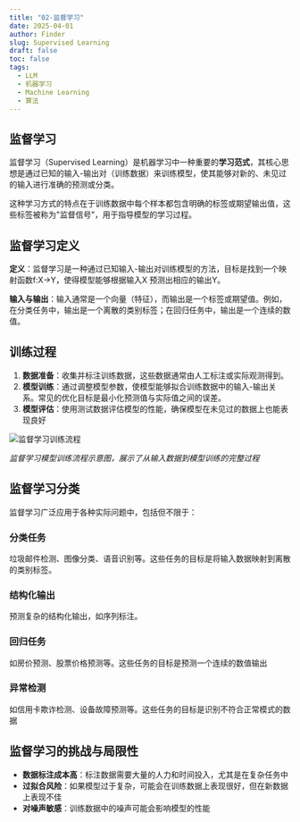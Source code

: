 ```yaml
---
title: "02-监督学习"
date: 2025-04-01
author: Finder
slug: Supervised Learning
draft: false
toc: false
tags: 
  - LLM
  - 机器学习
  - Machine Learning
  - 算法
---
```


## 监督学习

监督学习（Supervised Learning）是机器学习中一种重要的**学习范式**，其核心思想是通过已知的输入-输出对（训练数据）来训练模型，使其能够对新的、未见过的输入进行准确的预测或分类。

这种学习方式的特点在于训练数据中每个样本都包含明确的标签或期望输出值，这些标签被称为"监督信号"，用于指导模型的学习过程。

## 监督学习定义

**定义**：监督学习是一种通过已知输入-输出对训练模型的方法，目标是找到一个映射函数f:X→Y，使得模型能够根据输入X 预测出相应的输出Y。

**输入与输出**：输入通常是一个向量（特征），而输出是一个标签或期望值。例如，在分类任务中，输出是一个离散的类别标签；在回归任务中，输出是一个连续的数值。

## 训练过程

1. **数据准备**：收集并标注训练数据，这些数据通常由人工标注或实际观测得到。
2. **模型训练**：通过调整模型参数，使模型能够拟合训练数据中的输入-输出关系。常见的优化目标是最小化预测值与实际值之间的误差。
3. **模型评估**：使用测试数据评估模型的性能，确保模型在未见过的数据上也能表现良好

![监督学习训练流程](/images/ml/training_workflow.svg)

*监督学习模型训练流程示意图，展示了从输入数据到模型训练的完整过程*

## 监督学习分类

监督学习广泛应用于各种实际问题中，包括但不限于：

### 分类任务

垃圾邮件检测、图像分类、语音识别等。这些任务的目标是将输入数据映射到离散的类别标签。

### 结构化输出

预测复杂的结构化输出，如序列标注。

### **回归任务**

如房价预测、股票价格预测等。这些任务的目标是预测一个连续的数值输出

### **异常检测**

如信用卡欺诈检测、设备故障预测等。这些任务的目标是识别不符合正常模式的数据


## 监督学习的挑战与局限性

- **数据标注成本高**：标注数据需要大量的人力和时间投入，尤其是在复杂任务中
- **过拟合风险**：如果模型过于复杂，可能会在训练数据上表现很好，但在新数据上表现不佳
- **对噪声敏感**：训练数据中的噪声可能会影响模型的性能